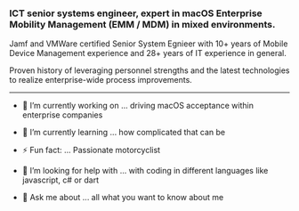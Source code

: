 ### ICT senior systems engineer, expert in macOS Enterprise Mobility Management (EMM / MDM) in mixed environments.

Jamf and VMWare certified Senior System Egnieer with 10+ years of Mobile Device Management experience and 28+ years of IT experience in general.

Proven history of leveraging personnel strengths and the latest technologies to realize enterprise-wide process improvements.
- - -

- 🔭 I’m currently working on ... driving macOS acceptance within enterprise companies
- 🌱 I’m currently learning ... how complicated that can be
- ⚡ Fun fact: ... Passionate motorcyclist

- 🤔 I’m looking for help with ... with coding in different languages like javascript, c# or dart
- 💬 Ask me about ... all what you want to know about me

<!--
**mueller-mario/mueller-mario** is a ✨ _special_ ✨ repository because its `README.md` (this file) appears on your GitHub profile.

Here are some ideas to get you started:

- 🔭 I’m currently working on ...
- 🌱 I’m currently learning ...
- 👯 I’m looking to collaborate on ...
- 🤔 I’m looking for help with ...
- 💬 Ask me about ...
- 📫 How to reach me: ...
- 😄 Pronouns: ...
- ⚡ Fun fact: ...
-->
